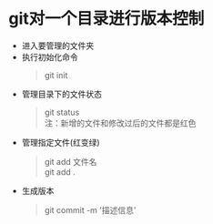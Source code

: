 # git对一个目录进行版本控制
+ 进入要管理的文件夹
+ 执行初始化命令
  >git init
+ 管理目录下的文件状态
  >git status   
   注：新增的文件和修改过后的文件都是红色
+ 管理指定文件(红变绿)
  >git add 文件名  
  git add .
+ 生成版本
  >git commit -m '描述信息'

